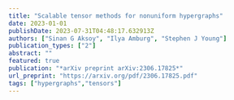 ```yaml
---
title: "Scalable tensor methods for nonuniform hypergraphs"
date: 2023-01-01
publishDate: 2023-07-31T04:48:17.632913Z
authors: ["Sinan G Aksoy", "Ilya Amburg", "Stephen J Young"]
publication_types: ["2"]
abstract: ""
featured: true
publication: "*arXiv preprint arXiv:2306.17825*"
url_preprint: "https://arxiv.org/pdf/2306.17825.pdf"
tags: ["hypergraphs","tensors"]
---
```

